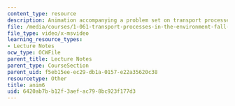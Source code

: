 ```yaml
---
content_type: resource
description: Animation accompanying a problem set on transport processes in the environment.
file: /media/courses/1-061-transport-processes-in-the-environment-fall-2008/6420ab7bb12f3aefac798bc923f177d3_anim6.avi
file_type: video/x-msvideo
learning_resource_types:
- Lecture Notes
ocw_type: OCWFile
parent_title: Lecture Notes
parent_type: CourseSection
parent_uid: f5eb15ee-ec29-db1a-0157-e22a35620c38
resourcetype: Other
title: anim6
uid: 6420ab7b-b12f-3aef-ac79-8bc923f177d3
---
```

